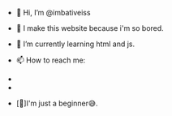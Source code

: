 - 👋 Hi, I’m @imbativeiss
- 👀 I make this website because i'm so bored.
- 🌱 I’m currently learning html and js.

- 📫 How to reach me:
- [Telegram]: @imbativeiss1
- [Whatsapp]: wa.me/6285814207328
- [🦋]I'm just a beginner😅.

<!---
imbativeiss/imbativeiss is a ✨ special ✨ repository because its `README.md` (this file) appears on your GitHub profile.
You can click the Preview link to take a look at your changes.
--->
